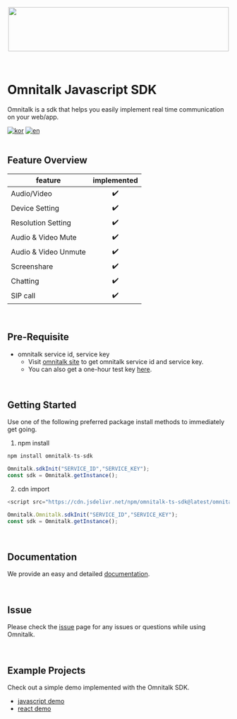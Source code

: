 

<p align="center">
  <img src="https://github.com/Luna-omni/readmdtest/assets/125844802/a910cb80-de3b-44d8-9f37-0ccd08b9dd19" width="500" height="100">
</p><br/>


# Omnitalk Javascript SDK 


Omnitalk is a sdk that helps you easily implement real time communication on your web/app.<br/>

[![kor](https://img.shields.io/badge/lang-kor-F86F03.svg)](https://github.com/omnistory-labs/omnitalk.sdk/blob/main/README.md)
[![en](https://img.shields.io/badge/lang-en-FFA41B.svg)](https://github.com/omnistory-labs/omnitalk.sdk/blob/main/README.en.md)
<br/><br/>


## Feature Overview

| feature |  implemented |
|---|:---:|
|  Audio/Video |  ✔️ |
|  Device Setting |  ✔️ |
|  Resolution Setting |  ✔️ |
|  Audio & Video Mute |  ✔️ |
|  Audio & Video Unmute |  ✔️ |
|  Screenshare |  ✔️ |
|  Chatting |  ✔️ |
|  SIP call |  ✔️ |


<br/>

## Pre-Requisite

- omnitalk service id, service key
  - Visit [omnitalk site](https://omnitalk.io) to get omnitalk service id and service key.
  - You can also get a one-hour test key [here](https://omnitalk.io/demo/audio).
    

<br/>

## Getting Started

Use one of the following preferred package install methods to immediately get going.


1. npm install
```javascript
npm install omnitalk-ts-sdk

Omnitalk.sdkInit("SERVICE_ID","SERVICE_KEY");
const sdk = Omnitalk.getInstance();
```

2. cdn import 
```javascript
<script src="https://cdn.jsdelivr.net/npm/omnitalk-ts-sdk@latest/omnitalk.min.js">

Omnitalk.Omnitalk.sdkInit("SERVICE_ID","SERVICE_KEY");
const sdk = Omnitalk.getInstance();
```
<br/>

## Documentation

We provide an easy and detailed [documentation](https://docs.omnitalk.io/javascript). 


<br/>

## Issue 

Please check the [issue](https://github.com/omnistory-labs/omnitalk.sdk/issues)  page for any issues or questions while using Omnitalk.

<br/>

## Example Projects

Check out a simple demo implemented with the Omnitalk SDK.
- [javascript demo](https://github.com/omnistory-labs/omnitalk.sdk/tree/demo-js) 
- [react demo](https://github.com/omnistory-labs/omnitalk.sdk/tree/demo-react) 

